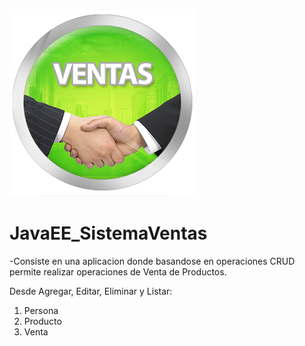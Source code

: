 ![Image of Yaktocat](https://github.com/cluco91/JavaEE_SistemaVentas/blob/master/ventas.png)

# JavaEE_SistemaVentas

-Consiste en una aplicacion donde basandose en operaciones CRUD permite realizar
operaciones de Venta de Productos.

Desde Agregar, Editar, Eliminar y Listar:

1. Persona
2. Producto
3. Venta
